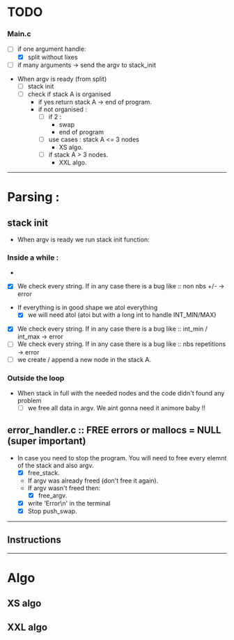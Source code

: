 # TODO

### Main.c
- [ ] if one argument handle:
	- [x] split without lixes
- [ ] if many arguments -> send the argv to stack_init
- When argv is ready (from split)
	- [ ] stack init
	- [ ] check if stack A is organised
		- if yes return stack A -> end of program.
		- if not organised :
			- [ ] if 2 :
				- swap
				- end of program
			- [ ] use cases : stack A <= 3 nodes
				- XS algo.
			- [ ] if stack A > 3 nodes.
				- XXL algo.
---
# Parsing :

## stack init
- When argv is ready we run stack init function: 

### Inside a while :
- 
- [x] We check every string. If in any case there is a bug like ::	  non nbs +/-           -> error
- If everything is in good shape we atol everything
	- [x] we will need atol (atoi but with a long int to handle INT_MIN/MAX)
- [x] We check every string. If in any case there is a bug like ::	  int_min  / int_max    -> error
- [ ] We check every string. If in any case there is a bug like ::	  nbs repetitions		-> error
- [ ] we create / append a new node in the stack A.

### Outside the loop
- When stack in full with the needed nodes and the code didn't found any problem
	- [ ] we free all data in argv. We aint gonna need it animore baby !!

## error_handler.c :: FREE errors or mallocs = NULL (super important)
- In case you need to stop the program. You will need to free every elemnt of the stack and also argv. 
	- [x] free_stack.
	- If argv was already freed (don't free it again).
	- If argv wasn't freed then: 
		- [x] free_argv.
	- [x] write 'Error\n' in the terminal
	- [x] Stop push_swap. 

--- 
## Instructions

---
# Algo

## XS algo

## XXL algo
